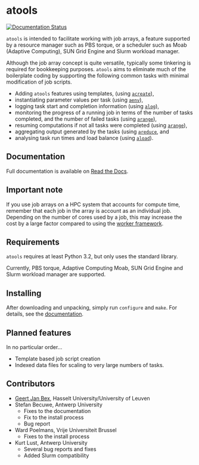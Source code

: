# atools

[![Documentation Status](https://readthedocs.org/projects/atools/badge/?version=latest)](http://atools.readthedocs.io/en/latest/?badge=latest)

`atools` is intended to facilitate working with job arrays, a feature
supported by a resource manager such as PBS torque, or a scheduler such
as Moab (Adaptive Computing), SUN Grid Engine and Slurm workload manager.

Although the job array concept is quite versatile, typically some
tinkering is required for bookkeeping purposes.  `atools` aims to
eliminate much of the boilerplate coding by supporting the following
common tasks with minimal modification of job scripts.

* Adding `atools` features using templates,
    (using [`acreate`](docs/acreate.md)),
* instantiating parameter values per task
    (using [`aenv`](docs/aenv.md)),
* logging task start and completion information
    (using [`alog`](docs/alog.md)),
* monitoring the progress of a running job in terms of the number of tasks
    completed, and the number of failed tasks
    (using [`arange`](docs/arange.md)),
* resuming computations if not all tasks were completed
    (using [`arange`](docs/arange.md)),
* aggregating output generated by the tasks
    (using [`areduce`](docs/areduce.md), and
* analysing task run times and load balance
    (using [`aload`](docs/aload.md)).


## Documentation
Full documentation is available on
[Read the Docs](http://atools.readthedocs.io/en/latest/).


## Important note
If you use job arrays on a HPC system that accounts for compute time,
remember that each job in the array is account as an individual job.
Depending on the number of cores used by a job, this may increase the
cost by a large factor compared to using the
[worker framework](https://github.com/gjbex/worker).


## Requirements
`atools` requires at least Python 3.2, but only uses the standard
library.

Currently, PBS torque, Adaptive Computing Moab, SUN Grid Engine and
Slurm workload manager are supported.


## Installing
After downloading and unpacking, simply run `configure` and `make`.  For
details, see the [documentation](http://atools.readthedocs.io/en/latest/).


## Planned features
In no particular order...
* Template based job script creation
* Indexed data files for scaling to very large numbers of tasks.


## Contributors
* [Geert Jan Bex](geertjan.bex@uhasselt.be), Hasselt University/University
    of Leuven
* Stefan Becuwe, Antwerp University
  * Fixes to the documentation
  * Fix to the install process
  * Bug report
* Ward Poelmans, Vrije Universiteit Brussel
  * Fixes to the install process
* Kurt Lust, Antwerp University
  * Several bug reports and fixes
  * Added Slurm compatibility
